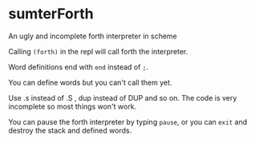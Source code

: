 # sumterForth
An ugly and incomplete forth interpreter in scheme

Calling `(forth)` in the repl will call forth the interpreter.

Word definitions end with `end` instead of `;`.

You can define words but you can't call them yet.

Use .s instead of .S , dup instead of DUP and so on. The code is very incomplete so most things won't work. 

You can pause the forth interpreter by typing `pause`, or you can `exit` and destroy the stack and defined words.
